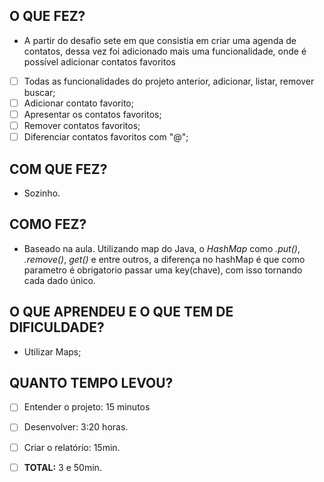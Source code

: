 ## O QUE FEZ?
- A partir do desafio sete em que consistia em criar uma agenda de contatos, dessa vez foi adicionado mais uma funcionalidade, onde é possível
adicionar contatos favoritos
- [ ] Todas as funcionalidades do projeto anterior, adicionar, listar, remover buscar;
- [ ] Adicionar contato favorito;
- [ ] Apresentar os contatos favoritos;
- [ ] Remover contatos favoritos;
- [ ] Diferenciar contatos favoritos com "@";

## COM QUE FEZ?
- Sozinho.

## COMO FEZ?
- Baseado na aula. Utilizando map do Java, o _HashMap_ como _.put()_, _.remove()_, _get()_ e entre outros, a diferença no hashMap é que como parametro é obrigatorio passar uma key(chave), com isso tornando cada dado único.


## O QUE APRENDEU E O QUE TEM DE DIFICULDADE?
- Utilizar Maps;

## QUANTO TEMPO LEVOU?
   - [ ] Entender o projeto: 15 minutos
   - [ ] Desenvolver:   3:20 horas.
   - [ ] Criar o relatório: 15min.
   - [ ] **TOTAL:** 3 e 50min.

